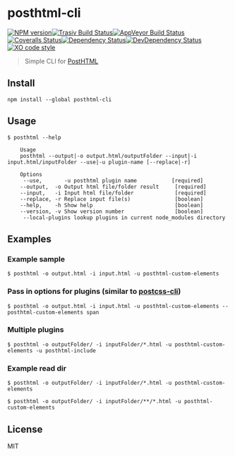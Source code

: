 # posthtml-cli

[![NPM version][npm-image]][npm-url][![Trasiv Build Status][travis-image]][travis-url][![AppVeyor Build Status][appveyor-img]][appveyor][![Coveralls Status][coveralls-image]][coveralls-url][![Dependency Status][depstat-image]][depstat-url][![DevDependency Status][depstat-dev-image]][depstat-dev-url][![XO code style][codestyle-image]][codestyle-url]

> Simple CLI for [PostHTML][posthtml-url]

## Install

```
npm install --global posthtml-cli
```

## Usage

```console
$ posthtml --help

    Usage
    posthtml --output|-o output.html/outputFolder --input|-i input.html/inputFolder --use|-u plugin-name [--replace|-r]

    Options
	 --use,		  -u posthtml plugin name           [required]
    --output,  -o Output html file/folder result     [required]
    --input,   -i Input html file/folder             [required]
    --replace, -r Replace input file(s)              [boolean]
    --help,    -h Show help                          [boolean]
    --version, -v Show version number                [boolean] 
	 --local-plugins lookup plugins in current node_modules directory   
```

## Examples

### Example sample
```console
$ posthtml -o output.html -i input.html -u posthtml-custom-elements
```

### Pass in options for plugins (similar to [postcss-cli](https://github.com/postcss/postcss-cli))
```console
$ posthtml -o output.html -i input.html -u posthtml-custom-elements --posthtml-custom-elements span
```

### Multiple plugins
```console
$ posthtml -o outputFolder/ -i inputFolder/*.html -u posthtml-custom-elements -u posthtml-include
```

### Example read dir
```console
$ posthtml -o outputFolder/ -i inputFolder/*.html -u posthtml-custom-elements
```

```console
$ posthtml -o outputFolder/ -i inputFolder/**/*.html -u posthtml-custom-elements
```

## License
MIT

[posthtml-url]: http://github.com/posthtml/posthtml

[npm-url]: https://npmjs.org/package/posthtml-cli
[npm-image]: http://img.shields.io/npm/v/posthtml-cli.svg?style=flat-square

[travis-url]: https://travis-ci.org/GitScrum/posthtml-cli
[travis-image]: http://img.shields.io/travis/GitScrum/posthtml-cli.svg?style=flat-square&label=unix

[appveyor]:     https://ci.appveyor.com/project/GitScrum/posthtml-cli
[appveyor-img]: https://img.shields.io/appveyor/ci/GitScrum/posthtml-cli.svg?style=flat-square&label=windows

[coveralls-url]: https://coveralls.io/r/GitScrum/posthtml-cli
[coveralls-image]: http://img.shields.io/coveralls/GitScrum/posthtml-cli.svg?style=flat-square

[depstat-url]: https://david-dm.org/GitScrum/posthtml-cli
[depstat-image]: https://david-dm.org/GitScrum/posthtml-cli.svg?style=flat-square

[depstat-dev-url]: https://david-dm.org/GitScrum/posthtml-cli
[depstat-dev-image]: https://david-dm.org/GitScrum/posthtml-cli/dev-status.svg?style=flat-square

[codestyle-url]: https://github.com/sindresorhus/xo
[codestyle-image]: https://img.shields.io/badge/code_style-XO-5ed9c7.svg?style=flat-square
